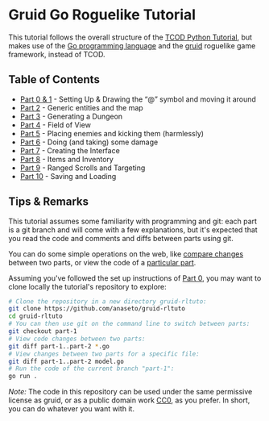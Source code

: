 # Gruid Go Roguelike Tutorial

This tutorial follows the overall structure of the [TCOD Python
Tutorial](http://rogueliketutorials.com/tutorials/tcod/v2), but makes use of
the [Go programming language](https://golang.org/) and the
[gruid](https://github.com/anaseto/gruid) roguelike game framework, instead of
TCOD.

## Table of Contents

* [Part 0 & 1](https://github.com/anaseto/gruid-rltuto/tree/part-1) - Setting Up & Drawing the “@” symbol and moving it around
* [Part 2](https://github.com/anaseto/gruid-rltuto/tree/part-2) - Generic entities and the map
* [Part 3](https://github.com/anaseto/gruid-rltuto/tree/part-3) - Generating a Dungeon
* [Part 4](https://github.com/anaseto/gruid-rltuto/tree/part-4) - Field of View
* [Part 5](https://github.com/anaseto/gruid-rltuto/tree/part-5) - Placing enemies and kicking them (harmlessly)
* [Part 6](https://github.com/anaseto/gruid-rltuto/tree/part-6) - Doing (and taking) some damage
* [Part 7](https://github.com/anaseto/gruid-rltuto/tree/part-7) - Creating the Interface
* [Part 8](https://github.com/anaseto/gruid-rltuto/tree/part-8) - Items and Inventory
* [Part 9](https://github.com/anaseto/gruid-rltuto/tree/part-9) - Ranged Scrolls and Targeting
* [Part 10](https://github.com/anaseto/gruid-rltuto/tree/part-10) - Saving and Loading

## Tips & Remarks

This tutorial assumes some familiarity with programming and git: each part is a
git branch and will come with a few explanations, but it's expected that you
read the code and comments and diffs between parts using git.

You can do some simple operations on the web, like [compare
changes](https://github.com/anaseto/gruid-rltuto/compare/part-1...part-2)
between two parts, or view the code of a [particular
part](https://github.com/anaseto/gruid-rltuto/tree/part-1).

Assuming you've followed the set up instructions of [Part
0](https://github.com/anaseto/gruid-rltuto/tree/part-1), you may want to clone
locally the tutorial's repository to explore:

``` sh
# Clone the repository in a new directory gruid-rltuto:
git clone https://github.com/anaseto/gruid-rltuto
cd gruid-rltuto
# You can then use git on the command line to switch between parts:
git checkout part-1
# View code changes between two parts:
git diff part-1..part-2 *.go
# View changes between two parts for a specific file:
git diff part-1..part-2 model.go
# Run the code of the current branch "part-1":
go run .
```

*Note:* The code in this repository can be used under the same permissive
license as gruid, or as a public domain work
[CC0](https://creativecommons.org/publicdomain/zero/1.0/), as you prefer. In
short, you can do whatever you want with it.
